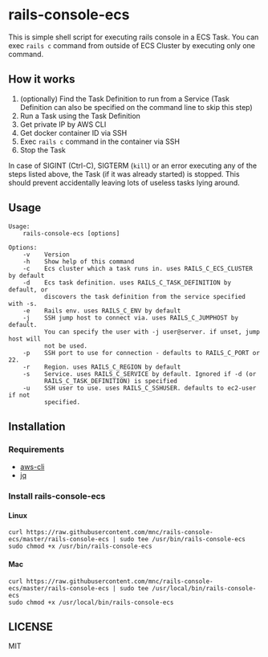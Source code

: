# rails-console-ecs
This is simple shell script for executing rails console in a ECS Task.
You can exec `rails c` command from outside of ECS Cluster by executing only one command.

## How it works

1. (optionally) Find the Task Definition to run from a Service (Task Definition
   can also be specified on the command line to skip this step)
2. Run a Task using the Task Definition
3. Get private IP by AWS CLI
4. Get docker container ID via SSH
5. Exec `rails c` command in the container via SSH
6. Stop the Task

In case of SIGINT (Ctrl-C), SIGTERM (`kill`) or an error executing any of the
steps listed above, the Task (if it was already started) is stopped. This should
prevent accidentally leaving lots of useless tasks lying around.

## Usage

```
Usage:
    rails-console-ecs [options]

Options:
    -v    Version
    -h    Show help of this command
    -c    Ecs cluster which a task runs in. uses RAILS_C_ECS_CLUSTER by default
    -d    Ecs task definition. uses RAILS_C_TASK_DEFINITION by default, or
          discovers the task definition from the service specified with -s.
    -e    Rails env. uses RAILS_C_ENV by default
    -j    SSH jump host to connect via. uses RAILS_C_JUMPHOST by default.
          You can specify the user with -j user@server. if unset, jump host will
          not be used.
    -p    SSH port to use for connection - defaults to RAILS_C_PORT or 22.
    -r    Region. uses RAILS_C_REGION by default
    -s    Service. uses RAILS_C_SERVICE by default. Ignored if -d (or
          RAILS_C_TASK_DEFINITION) is specified
    -u    SSH user to use. uses RAILS_C_SSHUSER. defaults to ec2-user if not
          specified.
```

## Installation

### Requirements
- [aws-cli](https://github.com/aws/aws-cli)
- [jq](https://github.com/stedolan/jq)

### Install rails-console-ecs

#### Linux

```shell
curl https://raw.githubusercontent.com/mnc/rails-console-ecs/master/rails-console-ecs | sudo tee /usr/bin/rails-console-ecs
sudo chmod +x /usr/bin/rails-console-ecs
```

#### Mac

```shell
curl https://raw.githubusercontent.com/mnc/rails-console-ecs/master/rails-console-ecs | sudo tee /usr/local/bin/rails-console-ecs
sudo chmod +x /usr/local/bin/rails-console-ecs
```

## LICENSE
MIT
